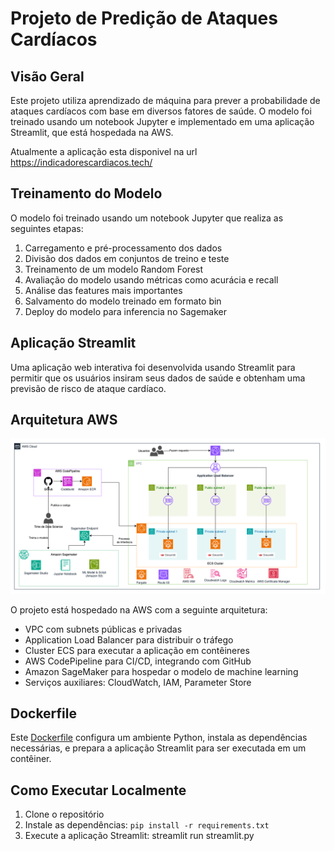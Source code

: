 # Projeto de Predição de Ataques Cardíacos

## Visão Geral

Este projeto utiliza aprendizado de máquina para prever a probabilidade de ataques cardíacos com base em diversos fatores de saúde. O modelo foi treinado usando um notebook Jupyter e implementado em uma aplicação Streamlit, que está hospedada na AWS.

Atualmente a aplicação esta disponivel na url https://indicadorescardiacos.tech/

## Treinamento do Modelo

O modelo foi treinado usando um notebook Jupyter que realiza as seguintes etapas:

1. Carregamento e pré-processamento dos dados
2. Divisão dos dados em conjuntos de treino e teste
3. Treinamento de um modelo Random Forest
4. Avaliação do modelo usando métricas como acurácia e recall
5. Análise das features mais importantes
6. Salvamento do modelo treinado em formato bin
7. Deploy do modelo para inferencia no Sagemaker

## Aplicação Streamlit

Uma aplicação web interativa foi desenvolvida usando Streamlit para permitir que os usuários insiram seus dados de saúde e obtenham uma previsão de risco de ataque cardíaco.

## Arquitetura AWS

![](infnet-arch.drawio.png)

O projeto está hospedado na AWS com a seguinte arquitetura:

- VPC com subnets públicas e privadas
- Application Load Balancer para distribuir o tráfego
- Cluster ECS para executar a aplicação em contêineres
- AWS CodePipeline para CI/CD, integrando com GitHub
- Amazon SageMaker para hospedar o modelo de machine learning
- Serviços auxiliares: CloudWatch, IAM, Parameter Store

## Dockerfile

Este [Dockerfile](Dockerfile) configura um ambiente Python, instala as dependências necessárias, e prepara a aplicação Streamlit para ser executada em um contêiner.


## Como Executar Localmente

1. Clone o repositório
2. Instale as dependências: `pip install -r requirements.txt`
3. Execute a aplicação Streamlit: streamlit run streamlit.py
